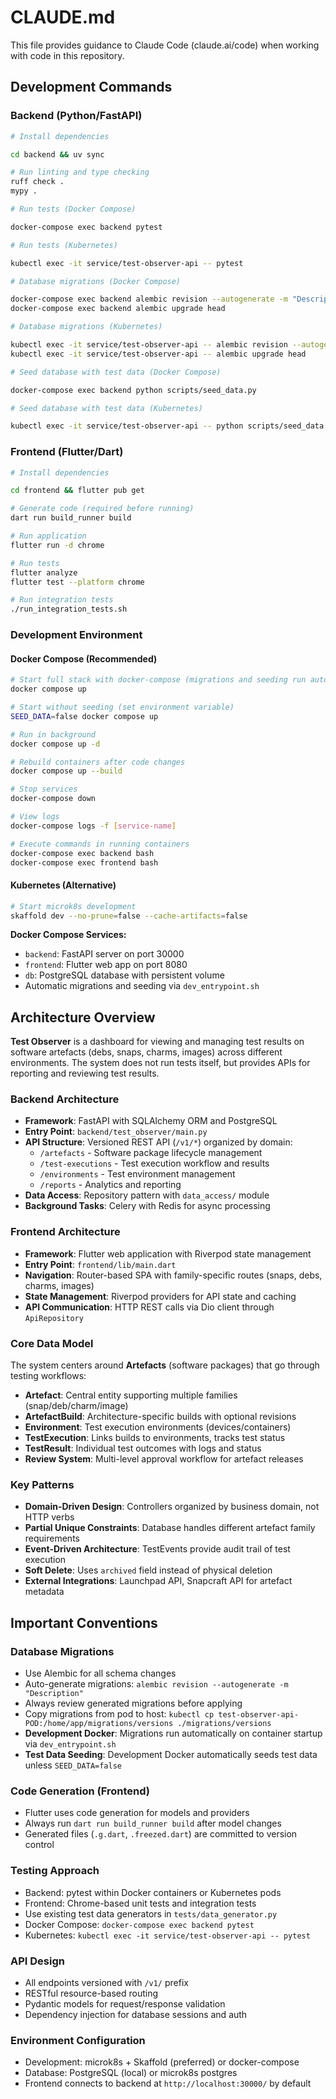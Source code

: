 # CLAUDE.md

This file provides guidance to Claude Code (claude.ai/code) when working with code in this repository.

## Development Commands

### Backend (Python/FastAPI)

```bash
# Install dependencies

cd backend && uv sync

# Run linting and type checking
ruff check .
mypy .

# Run tests (Docker Compose)

docker-compose exec backend pytest

# Run tests (Kubernetes)

kubectl exec -it service/test-observer-api -- pytest

# Database migrations (Docker Compose)

docker-compose exec backend alembic revision --autogenerate -m "Description"
docker-compose exec backend alembic upgrade head

# Database migrations (Kubernetes)

kubectl exec -it service/test-observer-api -- alembic revision --autogenerate -m "Description"
kubectl exec -it service/test-observer-api -- alembic upgrade head

# Seed database with test data (Docker Compose)

docker-compose exec backend python scripts/seed_data.py

# Seed database with test data (Kubernetes)

kubectl exec -it service/test-observer-api -- python scripts/seed_data.py
```

### Frontend (Flutter/Dart)

```bash
# Install dependencies

cd frontend && flutter pub get

# Generate code (required before running)
dart run build_runner build

# Run application
flutter run -d chrome

# Run tests
flutter analyze
flutter test --platform chrome

# Run integration tests
./run_integration_tests.sh
```

### Development Environment

#### Docker Compose (Recommended)

```bash
# Start full stack with docker-compose (migrations and seeding run automatically)
docker compose up

# Start without seeding (set environment variable)
SEED_DATA=false docker compose up

# Run in background
docker compose up -d

# Rebuild containers after code changes
docker compose up --build

# Stop services
docker-compose down

# View logs
docker-compose logs -f [service-name]

# Execute commands in running containers
docker-compose exec backend bash
docker-compose exec frontend bash
```

#### Kubernetes (Alternative)

```bash
# Start microk8s development
skaffold dev --no-prune=false --cache-artifacts=false
```

**Docker Compose Services:**

- `backend`: FastAPI server on port 30000
- `frontend`: Flutter web app on port 8080  
- `db`: PostgreSQL database with persistent volume
- Automatic migrations and seeding via `dev_entrypoint.sh`

## Architecture Overview

**Test Observer** is a dashboard for viewing and managing test results on software artefacts (debs, snaps, charms, images) across different environments. The system does not run tests itself, but provides APIs for reporting and reviewing test results.

### Backend Architecture

- **Framework**: FastAPI with SQLAlchemy ORM and PostgreSQL
- **Entry Point**: `backend/test_observer/main.py`
- **API Structure**: Versioned REST API (`/v1/*`) organized by domain:
  - `/artefacts` - Software package lifecycle management
  - `/test-executions` - Test execution workflow and results
  - `/environments` - Test environment management
  - `/reports` - Analytics and reporting
- **Data Access**: Repository pattern with `data_access/` module
- **Background Tasks**: Celery with Redis for async processing

### Frontend Architecture

- **Framework**: Flutter web application with Riverpod state management
- **Entry Point**: `frontend/lib/main.dart`
- **Navigation**: Router-based SPA with family-specific routes (snaps, debs, charms, images)
- **State Management**: Riverpod providers for API state and caching
- **API Communication**: HTTP REST calls via Dio client through `ApiRepository`

### Core Data Model

The system centers around **Artefacts** (software packages) that go through testing workflows:

- **Artefact**: Central entity supporting multiple families (snap/deb/charm/image)
- **ArtefactBuild**: Architecture-specific builds with optional revisions
- **Environment**: Test execution environments (devices/containers)
- **TestExecution**: Links builds to environments, tracks test status
- **TestResult**: Individual test outcomes with logs and status
- **Review System**: Multi-level approval workflow for artefact releases

### Key Patterns

- **Domain-Driven Design**: Controllers organized by business domain, not HTTP verbs
- **Partial Unique Constraints**: Database handles different artefact family requirements
- **Event-Driven Architecture**: TestEvents provide audit trail of test execution
- **Soft Delete**: Uses `archived` field instead of physical deletion
- **External Integrations**: Launchpad API, Snapcraft API for artefact metadata

## Important Conventions

### Database Migrations

- Use Alembic for all schema changes
- Auto-generate migrations: `alembic revision --autogenerate -m "Description"`
- Always review generated migrations before applying
- Copy migrations from pod to host: `kubectl cp test-observer-api-POD:/home/app/migrations/versions ./migrations/versions`
- **Development Docker**: Migrations run automatically on container startup via `dev_entrypoint.sh`
- **Test Data Seeding**: Development Docker automatically seeds test data unless `SEED_DATA=false`

### Code Generation (Frontend)

- Flutter uses code generation for models and providers
- Always run `dart run build_runner build` after model changes
- Generated files (`.g.dart`, `.freezed.dart`) are committed to version control

### Testing Approach

- Backend: pytest within Docker containers or Kubernetes pods
- Frontend: Chrome-based unit tests and integration tests
- Use existing test data generators in `tests/data_generator.py`
- Docker Compose: `docker-compose exec backend pytest`
- Kubernetes: `kubectl exec -it service/test-observer-api -- pytest`

### API Design

- All endpoints versioned with `/v1/` prefix
- RESTful resource-based routing
- Pydantic models for request/response validation
- Dependency injection for database sessions and auth

### Environment Configuration

- Development: microk8s + Skaffold (preferred) or docker-compose
- Database: PostgreSQL (local) or microk8s postgres
- Frontend connects to backend at `http://localhost:30000/` by default